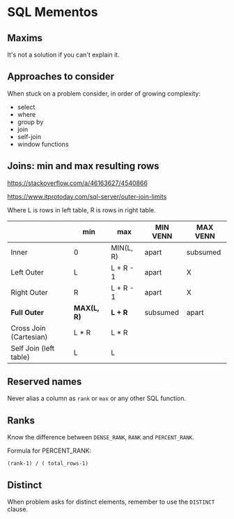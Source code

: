 # SQL Mementos

## Maxims

It's not a solution if you can't explain it.

## Approaches to consider

When stuck on a problem consider, in order of growing complexity: 

* select
* where
* group by
* join
* self-join
* window functions 

## Joins: min and max resulting rows

https://stackoverflow.com/a/46163627/4540866

https://www.itprotoday.com/sql-server/outer-join-limits

Where L is rows in left table, R is rows in right table. 

|                        | min           | max       | MIN VENN | MAX VENN |
| ---------------------- | ------------- | --------- | -------- | -------- |
| Inner                  | 0             | MIN(L, R) | apart    | subsumed |
| Left Outer             | L             | L + R - 1 | apart    | X        |
| Right Outer            | R             | L + R - 1 | apart    | X        |
| **Full Outer**         | **MAX(L, R)** | **L + R** | subsumed | apart    |
| Cross Join (Cartesian) | L * R         | L * R     |          |          |
| Self Join (left table) | L             | L         |          |          |



## Reserved names	

Never alias a column as `rank` or `max` or any other SQL function.

## Ranks

Know the difference between `DENSE_RANK`, `RANK` and `PERCENT_RANK`. 

Formula for PERCENT_RANK:

```
(rank-1) / ( total_rows-1)  
```

## Distinct

When problem asks for distinct elements, remember to use the `DISTINCT` clause. 


